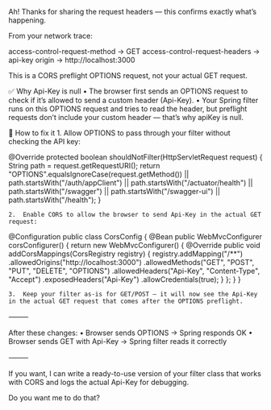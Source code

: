 Ah! Thanks for sharing the request headers — this confirms exactly what’s happening.

From your network trace:

access-control-request-method -> GET
access-control-request-headers -> api-key
origin -> http://localhost:3000

This is a CORS preflight OPTIONS request, not your actual GET request.

✅ Why Api-Key is null
	•	The browser first sends an OPTIONS request to check if it’s allowed to send a custom header (Api-Key).
	•	Your Spring filter runs on this OPTIONS request and tries to read the header, but preflight requests don’t include your custom header — that’s why apiKey is null.

🔧 How to fix it
	1.	Allow OPTIONS to pass through your filter without checking the API key:

@Override
protected boolean shouldNotFilter(HttpServletRequest request) {
    String path = request.getRequestURI();
    return "OPTIONS".equalsIgnoreCase(request.getMethod()) ||
           path.startsWith("/auth/appClient") ||
           path.startsWith("/actuator/health") ||
           path.startsWith("/swagger") ||
           path.startsWith("/swagger-ui") ||
           path.startsWith("/health");
}

	2.	Enable CORS to allow the browser to send Api-Key in the actual GET request:

@Configuration
public class CorsConfig {
    @Bean
    public WebMvcConfigurer corsConfigurer() {
        return new WebMvcConfigurer() {
            @Override
            public void addCorsMappings(CorsRegistry registry) {
                registry.addMapping("/**")
                        .allowedOrigins("http://localhost:3000")
                        .allowedMethods("GET", "POST", "PUT", "DELETE", "OPTIONS")
                        .allowedHeaders("Api-Key", "Content-Type", "Accept")
                        .exposedHeaders("Api-Key")
                        .allowCredentials(true);
            }
        };
    }
}

	3.	Keep your filter as-is for GET/POST — it will now see the Api-Key in the actual GET request that comes after the OPTIONS preflight.

⸻

After these changes:
	•	Browser sends OPTIONS → Spring responds OK
	•	Browser sends GET with Api-Key → Spring filter reads it correctly

⸻

If you want, I can write a ready-to-use version of your filter class that works with CORS and logs the actual Api-Key for debugging.

Do you want me to do that?